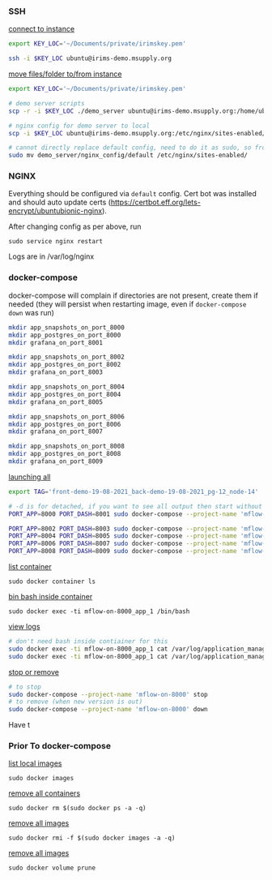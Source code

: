 ### SSH

<ins>connect to instance</ins>

```bash
export KEY_LOC='~/Documents/private/irimskey.pem'

ssh -i $KEY_LOC ubuntu@irims-demo.msupply.org
```

<ins>move files/folder to/from instance</ins>

```bash
export KEY_LOC='~/Documents/private/irimskey.pem'

# demo server scripts
scp -r -i $KEY_LOC ./demo_server ubuntu@irims-demo.msupply.org:/home/ubuntu/

# nginx config for demo server to local
scp -i $KEY_LOC ubuntu@irims-demo.msupply.org:/etc/nginx/sites-enabled/default ./demo_server/nginx_config

# cannot directly replace default config, need to do it as sudo, so from within docker instance
sudo mv demo_server/nginx_config/default /etc/nginx/sites-enabled/
```

### NGINX

Everything should be configured via `default` config. Cert bot was installed and should auto update certs (https://certbot.eff.org/lets-encrypt/ubuntubionic-nginx).

After changing config as per above, run

`sudo service nginx restart`

Logs are in /var/log/nginx

### docker-compose

docker-compose will complain if directories are not present, create them if needed (they will persist when restarting image, even if `docker-compose down` was run)

```bash
mkdir app_snapshots_on_port_8000
mkdir app_postgres_on_port_8000
mkdir grafana_on_port_8001

mkdir app_snapshots_on_port_8002
mkdir app_postgres_on_port_8002
mkdir grafana_on_port_8003

mkdir app_snapshots_on_port_8004
mkdir app_postgres_on_port_8004
mkdir grafana_on_port_8005

mkdir app_snapshots_on_port_8006
mkdir app_postgres_on_port_8006
mkdir grafana_on_port_8007

mkdir app_snapshots_on_port_8008
mkdir app_postgres_on_port_8008
mkdir grafana_on_port_8009
```

<ins>launching all</ins>

```bash
export TAG='front-demo-19-08-2021_back-demo-19-08-2021_pg-12_node-14'

# -d is for detached, if you want to see all output then start without -d
PORT_APP=8000 PORT_DASH=8001 sudo docker-compose --project-name 'mflow-on-8000' up -d

PORT_APP=8002 PORT_DASH=8003 sudo docker-compose --project-name 'mflow-on-8002' up -d
PORT_APP=8004 PORT_DASH=8005 sudo docker-compose --project-name 'mflow-on-8004' up -d
PORT_APP=8006 PORT_DASH=8007 sudo docker-compose --project-name 'mflow-on-8006' up -d
PORT_APP=8008 PORT_DASH=8009 sudo docker-compose --project-name 'mflow-on-8008' up -d
```

<ins>list container</ins>

`sudo docker container ls`

<ins>bin bash inside container</ins>

`sudo docker exec -ti mflow-on-8000_app_1 /bin/bash`

<ins>view logs</ins>

```bash
# don't need bash inside contiainer for this
sudo docker exec -ti mflow-on-8000_app_1 cat /var/log/application_manager/server.log
sudo docker exec -ti mflow-on-8000_app_1 cat /var/log/application_manager/graphile.log
```

<ins>stop or remove</ins>

```bash
# to stop
sudo docker-compose --project-name 'mflow-on-8000' stop
# to remove (when new version is out)
sudo docker-compose --project-name 'mflow-on-8000' down
```

Have t

### Prior To docker-compose

<ins>list local images</ins>

`sudo docker images`

<ins>remove all containers</ins>

`sudo docker rm $(sudo docker ps -a -q)`

<ins>remove all images</ins>

`sudo docker rmi -f $(sudo docker images -a -q)`

<ins>remove all images</ins>

`sudo docker volume prune`
